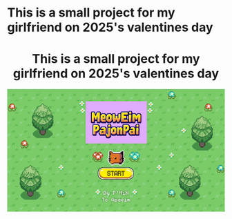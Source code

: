 # This is a small project for my girlfriend on 2025's valentines day

<h1 align="center">This is a small project for my girlfriend on 2025's valentines day</h1>

![StartScreen](Resources/StartScreen.png)
